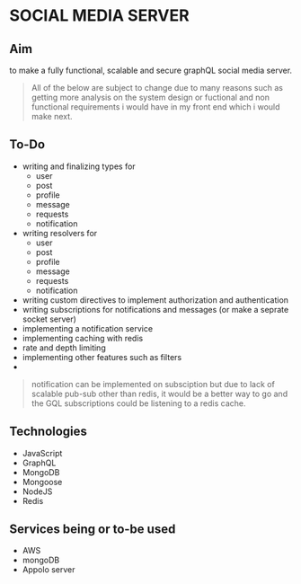 # SOCIAL MEDIA SERVER

## Aim 

to make a fully functional, scalable and secure graphQL social media server.

> All of the below are subject to change due to many reasons such as getting more analysis on the system design or fuctional and non functional requirements i would have in my front end which i would make next.

## To-Do

- writing and finalizing types for
  - user
  - post
  - profile
  - message
  - requests
  - notification
- writing resolvers for 
  - user
  - post
  - profile
  - message
  - requests
  - notification
- writing custom directives to implement authorization and authentication
- writing subscriptions for notifications and messages (or make a seprate socket server) 
- implementing a notification service 
- implementing caching with redis
- rate and depth limiting
- implementing other features such as filters
- 

> notification can be implemented on subsciption but due to lack of scalable pub-sub other than redis, it would be a better way to go and the GQL subscriptions could be listening to a redis cache.

## Technologies

- JavaScript
- GraphQL
- MongoDB
- Mongoose
- NodeJS
- Redis 

## Services being or to-be used

- AWS
- mongoDB
- Appolo server
